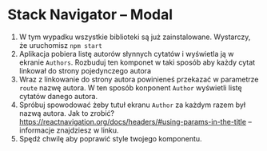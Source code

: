 # Stack Navigator – Modal

1. W tym wypadku wszystkie biblioteki są już zainstalowane. Wystarczy, że uruchomisz `npm start`
2. Aplikacja pobiera listę autorów słynnych cytatów i wyświetla ją w ekranie `Authors`. Rozbuduj ten komponet w taki sposób aby każdy cytat linkował do strony pojedynczego autora
3. Wraz z linkowanie do strony autora powinieneś przekazać w parametrze `route` nazwę autora. W ten sposób konponent `Author` wyświetli listę cytatów danego autora. 
4. Spróbuj spowodować żeby tutuł ekranu `Author` za każdym razem był nazwą autora. Jak to zrobić? 
https://reactnavigation.org/docs/headers/#using-params-in-the-title – informacje znajdziesz w linku. 
5. Spędź chwilę aby poprawić style twojego komponentu.


